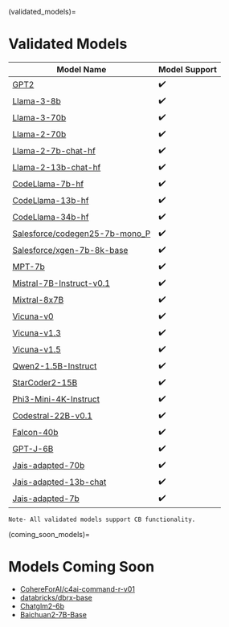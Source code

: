 (validated_models)=
# Validated Models
| Model Name | Model Support |
| --- | --- |
| [GPT2](https://huggingface.co/openai-community/gpt2) | ✔️ |
| [Llama-3-8b](https://huggingface.co/meta-llama/Meta-Llama-3-8B) | ✔️ |
| [Llama-3-70b](https://huggingface.co/meta-llama/Meta-Llama-3-70B) | ✔️ |
| [Llama-2-70b](https://huggingface.co/meta-llama/Llama-2-70b-chat-hf) | ✔️ |
| [Llama-2-7b-chat-hf](https://huggingface.co/meta-llama/Llama-2-7b-chat-hf) | ✔️ |
| [Llama-2-13b-chat-hf](https://huggingface.co/meta-llama/Llama-2-13b-chat-hf) | ✔️ |
| [CodeLlama-7b-hf](https://huggingface.co/codellama/CodeLlama-7b-hf) | ✔️ |
| [CodeLlama-13b-hf](https://huggingface.co/codellama/CodeLlama-13b-hf) | ✔️ | 
| [CodeLlama-34b-hf](https://huggingface.co/codellama/CodeLlama-34b-hf) | ✔️ |
| [Salesforce/codegen25-7b-mono_P](https://huggingface.co/Salesforce/codegen25-7b-mono_P) | ✔️ |
| [Salesforce/xgen-7b-8k-base](https://huggingface.co/Salesforce/xgen-7b-8k-base) | ✔️ |
| [MPT-7b](https://huggingface.co/mosaicml/mpt-7b) | ✔️ |
| [Mistral-7B-Instruct-v0.1](https://huggingface.co/mistralai/Mistral-7B-Instruct-v0.1) | ✔️ |
| [Mixtral-8x7B](https://huggingface.co/mistralai/Mixtral-8x7B-v0.1) | ✔️ |
| [Vicuna-v0](https://huggingface.co/lmsys/vicuna-13b-delta-v0) | ✔️ |
| [Vicuna-v1.3](https://huggingface.co/lmsys/vicuna-13b-v1.3) | ✔️ |
| [Vicuna-v1.5](https://huggingface.co/lmsys/vicuna-13b-v1.5) | ✔️ |
| [Qwen2-1.5B-Instruct](https://huggingface.co/Qwen/Qwen2-1.5B-Instruct) | ✔️ |
| [StarCoder2-15B](https://huggingface.co/bigcode/starcoder2-15b) | ✔️ |
| [Phi3-Mini-4K-Instruct](https://huggingface.co/microsoft/Phi-3-mini-4k-instruct) | ✔️ |
| [Codestral-22B-v0.1](https://huggingface.co/mistralai/Codestral-22B-v0.1) | ✔️ |
| [Falcon-40b](https://huggingface.co/tiiuae/falcon-40b)  | ✔️ |
| [GPT-J-6B](https://huggingface.co/EleutherAI/gpt-j-6b) | ✔️ |
| [Jais-adapted-70b](https://huggingface.co/inceptionai/jais-adapted-70b) | ✔️ |
| [Jais-adapted-13b-chat](https://huggingface.co/inceptionai/jais-adapted-13b-chat) | ✔️ |
| [Jais-adapted-7b](https://huggingface.co/inceptionai/jais-adapted-7b) | ✔️ |

``Note- All validated models support CB functionality.``

(coming_soon_models)=
# Models Coming Soon

* [CohereForAI/c4ai-command-r-v01](https://huggingface.co/CohereForAI/c4ai-command-r-v01)
* [databricks/dbrx-base](https://huggingface.co/databricks/dbrx-base)
* [Chatglm2-6b](https://huggingface.co/THUDM/chatglm2-6b)
* [Baichuan2-7B-Base](https://huggingface.co/baichuan-inc/Baichuan2-7B-Base)